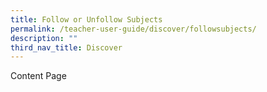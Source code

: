 ```yaml
---
title: Follow or Unfollow Subjects
permalink: /teacher-user-guide/discover/followsubjects/
description: ""
third_nav_title: Discover
---
```

Content Page